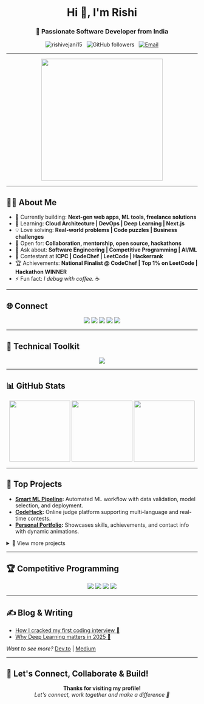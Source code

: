 <h1 align="center">Hi 👋, I'm Rishi</h1>
<h3 align="center">🚀 Passionate Software Developer from India</h3>
<p align="center">
  <img src="https://komarev.com/ghpvc/?username=rishivejani15&label=Profile%20views&color=0e75b6&style=flat" alt="rishivejani15" />
  &nbsp; <img src="https://img.shields.io/github/followers/rishivejani15?label=Followers&style=for-the-badge" alt="GitHub followers" />
  &nbsp; <a href="mailto:rishi15vejani2006@gmail.com"><img src="https://img.shields.io/badge/Gmail-D14836?style=for-the-badge&logo=gmail&logoColor=white" alt="Email" /></a>
</p>

---

<p align="center">
  <img src="https://media.giphy.com/media/V4NSR1NG2p0KeJJyr5/giphy.gif" width="320"/>
</p>

---

## 👨‍💻 About Me

- 🔭 Currently building: **Next-gen web apps, ML tools, freelance solutions**
- 🌱 Learning: **Cloud Architecture | DevOps | Deep Learning | Next.js**
- 💡 Love solving: **Real-world problems | Code puzzles | Business challenges**
- 🤝 Open for: **Collaboration, mentorship, open source, hackathons**
- 💬 Ask about: **Software Engineering | Competitive Programming | AI/ML**
- 🥇 Contestant at **ICPC | CodeChef | LeetCode | Hackerrank**
- 🏆 Achievements: **National Finalist @ CodeChef | Top 1% on LeetCode | Hackathon WINNER**
- ⚡ Fun fact: _I debug with coffee._ ☕️

---

## 🌐 Connect

<p align="center">
  <a href="https://linkedin.com/in/rishi-vejani-56b923257" target="blank"><img src="https://img.shields.io/badge/-LinkedIn-blue?style=for-the-badge&logo=linkedin&logoColor=white" /></a>
  <a href="https://www.codechef.com/users/rishixd" target="blank"><img src="https://img.shields.io/badge/-CodeChef-5B4638?style=for-the-badge&logo=codechef&logoColor=white" /></a>
  <a href="https://www.hackerrank.com/rishi15vejani201" target="blank"><img src="https://img.shields.io/badge/-Hackerrank-2EC866?style=for-the-badge&logo=hackerrank&logoColor=white" /></a>
  <a href="https://codeforces.com/profile/rishixd" target="blank"><img src="https://img.shields.io/badge/-Codeforces-1F8ACB?style=for-the-badge&logo=codeforces&logoColor=white" /></a>
  <a href="https://www.leetcode.com/rishi15vejani2006" target="blank"><img src="https://img.shields.io/badge/-LeetCode-000?style=for-the-badge&logo=leetcode&logoColor=white" /></a>
</p>

---

## 🚀 Technical Toolkit

<p align="center">
  <img src="https://skillicons.dev/icons?i=python,cpp,java,js,react,aws,django,flask,flutter,html,css,tailwind,bootstrap,mysql,mongodb,oracle,pandas,scikit-learn,seaborn,tensorflow,pytorch,php,dart,kotlin,opengl,postman" />
</p>

---

## 📊 GitHub Stats

<p align="center">
  <img src="https://github-readme-stats.vercel.app/api?username=rishivejani15&show_icons=true&theme=radical" height="160"/>
  <img src="https://github-readme-stats.vercel.app/api/top-langs/?username=rishivejani15&langs_count=8&layout=compact&theme=radical" height="160"/>
  <img src="https://github-readme-streak-stats.herokuapp.com/?user=rishivejani15&theme=radical" height="160"/>
</p>

---

## 🚩 Top Projects

- **[Smart ML Pipeline](https://github.com/rishivejani15/smart-ml-pipeline):** Automated ML workflow with data validation, model selection, and deployment.
- **[CodeHack](https://github.com/rishivejani15/codehack):** Online judge platform supporting multi-language and real-time contests.
- **[Personal Portfolio](https://github.com/rishivejani15/portfolio):** Showcases skills, achievements, and contact info with dynamic animations.

<details>
  <summary>👀 View more projects</summary>
  <p>See all my public repositories on <a href="https://github.com/rishivejani15?tab=repositories">GitHub</a>.</p>
</details>

---

## 🏆 Competitive Programming

<p align="center">
  <img src="https://img.shields.io/badge/CodeChef-4⭐-brightgreen?logo=codechef" />
  <img src="https://img.shields.io/badge/LeetCode-Top%201%25-yellow?logo=leetcode" />
  <img src="https://img.shields.io/badge/Hackerrank-Expert-green?logo=hackerrank" />
  <img src="https://img.shields.io/badge/Codeforces-Expert-blue?logo=codeforces" />
</p>

---

## ✍️ Blog & Writing

<!-- BLOG-POST-LIST:START -->
- [How I cracked my first coding interview 🚀](#)
- [Why Deep Learning matters in 2025 🤖](#)
<!-- BLOG-POST-LIST:END -->

*Want to see more?* [Dev.to](#) | [Medium](#)

---

## 📢 Let's Connect, Collaborate & Build!

<p align="center"> 
  <b>Thanks for visiting my profile!</b><br>
  <i>Let's connect, work together and make a difference 🚀</i>
</p>
